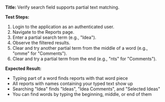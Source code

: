 **Title:** Verify search field supports partial text matching.

**Test Steps:**
1. Login to the application as an authenticated user.
2. Navigate to the Reports page.
3. Enter a partial search term (e.g., "Idea").
4. Observe the filtered results.
5. Clear and try another partial term from the middle of a word (e.g., "omme" for "Comments").
6. Clear and try a partial term from the end (e.g., "nts" for "Comments").

**Expected Result:**
- Typing part of a word finds reports with that word piece
- All reports with names containing your typed text show up
- Searching "Idea" finds "Ideas", "Idea Comments", and "Selected Ideas"
- You can find words by typing the beginning, middle, or end of them
